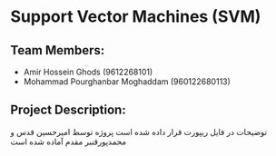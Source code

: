 # Support Vector Machines (SVM)

## Team Members:
- Amir Hossein Ghods (9612268101)
- Mohammad Pourghanbar Moghaddam (960122680113)

## Project Description:
توضیحات در فایل ریپورت قرار داده شده است
پروژه توسط امیرحسین قدس و محمدپورقنبر مقدم آماده شده است
#

